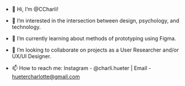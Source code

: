 - 👋 Hi, I’m @CCharli!

- 👀 I’m interested in the intersection between design, psychology, and technology.

- 🌱 I’m currently learning about methods of prototyping using Figma.

- 💞️ I’m looking to collaborate on projects as a User Researcher and/or UX/UI Designer.

- 📫 How to reach me: Instagram - @charli.hueter | Email - huetercharlotte@gmail.com 

